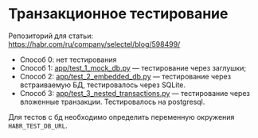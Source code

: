 # Транзакционное тестирование

Репозиторий для статьи: https://habr.com/ru/company/selectel/blog/598499/

- Способ 0: нет тестирования
- Способ 1: [app/test_1_mock_db.py](app/test_1_mock_db.py) — тестирование через заглушки;
- Способ 2: [app/test_2_embedded_db.py](app/test_2_embedded_db.py) — тестирование через встраиваемую БД, тестировалось через SQLite.
- Способ 3: [app/test_3_nested_transactions.py](app/test_3_nested_transactions.py) — тестирование через вложенные транзакции. Тестировалось на postgresql.

Для тестов с бд необходимо определить переменную окружения `HABR_TEST_DB_URL`.